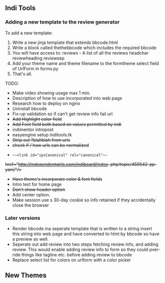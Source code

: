 ## Indi Tools

### Adding a new template to the review generator

To add a new template:

1. Write a new jinja template that extends bbcode.html
2. Write a block called thethebbcode which includes the required bbcode
3. You will have access to:
    reviews - A list of all the reviews
    headchar
    reviewheading
    reviewsep
4. Add your theme name and theme filename to the formtheme select field of UrlForm
   in forms.py
5. That's all.

TODO:

* Make video showing usage max 1 min.
* Description of how to use incorporated into web page
* Research how to deploy on nginx
* Uninstall bbcode
* Fix-up validation so if can't get review info fail url
* ~~Add Highlight color field~~
* ~~Add Font field both based on values permitted by indi~~
* indimentor intropost
* easyengine setup inditools.tk
* ~~Strip out ?blahblah from urls~~
* ~~check if / how urls can be normalized~~
*     ~~<link id="ipsCanonical" rel="canonical"~~ 
~~href="http://independentgirls.com/indiboard/index
.php/topic/459542-pp-yani/"/>~~
* ~~Have theme's incorporate color & font fields~~
* Intro text for home page
* ~~Don't show header option~~
* Add center option.
* Make session use s 30-day cookie so info retained if they accidentally
close the browser



### Later versions


* Render bbcode ina seperate template that is written to a string
insert this string into web page and have converted to html by
bbcode so have a preview as well.
* Seperate out add review into two steps fetching review info, and 
adding review.  This would enable adding review info to form so they 
could pver-ride things like tagline etc. before adding review to bbcode
* Replace select list for colors on urlform with a color picker



 ## New Themes
 
 



